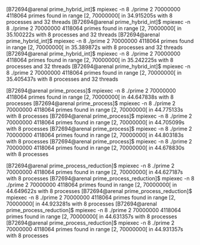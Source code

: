[B72694@arenal prime_hybrid_int]$ mpiexec -n 8 ./prime 2 70000000
4118064 primes found in range [2, 70000000[ in 34.915205s with 8 processes and 32 threads
[B72694@arenal prime_hybrid_int]$ mpiexec -n 8 ./prime 2 70000000
4118064 primes found in range [2, 70000000[ in 35.100222s with 8 processes and 32 threads
[B72694@arenal prime_hybrid_int]$ mpiexec -n 8 ./prime 2 70000000
4118064 primes found in range [2, 70000000[ in 35.389872s with 8 processes and 32 threads
[B72694@arenal prime_hybrid_int]$ mpiexec -n 8 ./prime 2 70000000
4118064 primes found in range [2, 70000000[ in 35.242225s with 8 processes and 32 threads
[B72694@arenal prime_hybrid_int]$ mpiexec -n 8 ./prime 2 70000000
4118064 primes found in range [2, 70000000[ in 35.405437s with 8 processes and 32 threads

[B72694@arenal prime_process]$ mpiexec -n 8 ./prime 2 70000000
4118064 primes found in range [2, 70000000[ in 44.647838s with 8 processes
[B72694@arenal prime_process]$ mpiexec -n 8 ./prime 2 70000000
4118064 primes found in range [2, 70000000[ in 44.775133s with 8 processes
[B72694@arenal prime_process]$ mpiexec -n 8 ./prime 2 70000000
4118064 primes found in range [2, 70000000[ in 44.705099s with 8 processes
[B72694@arenal prime_process]$  mpiexec -n 8 ./prime 2 70000000
4118064 primes found in range [2, 70000000[ in 44.803183s with 8 processes
[B72694@arenal prime_process]$  mpiexec -n 8 ./prime 2 70000000
4118064 primes found in range [2, 70000000[ in 44.678830s with 8 processes

[B72694@arenal prime_process_reduction]$  mpiexec -n 8 ./prime 2 70000000
4118064 primes found in range [2, 70000000[ in 44.627187s with 8 processes
[B72694@arenal prime_process_reduction]$  mpiexec -n 8 ./prime 2 70000000
4118064 primes found in range [2, 70000000[ in 44.649622s with 8 processes
[B72694@arenal prime_process_reduction]$  mpiexec -n 8 ./prime 2 70000000
4118064 primes found in range [2, 70000000[ in 44.923281s with 8 processes
[B72694@arenal prime_process_reduction]$  mpiexec -n 8 ./prime 2 70000000
4118064 primes found in range [2, 70000000[ in 44.631357s with 8 processes
[B72694@arenal prime_process_reduction]$  mpiexec -n 8 ./prime 2 70000000
4118064 primes found in range [2, 70000000[ in 44.931357s with 8 processes






